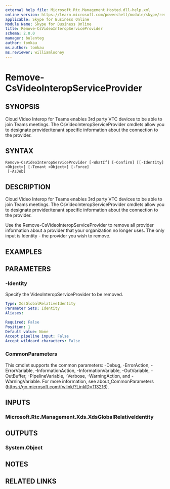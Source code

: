 ```yaml
---
external help file: Microsoft.Rtc.Management.Hosted.dll-help.xml
online version: https://learn.microsoft.com/powershell/module/skype/remove-csvideointeropserviceprovider
applicable: Skype for Business Online
Module Name: Skype for Business Online
title: Remove-CsVideoInteropServiceProvider
schema: 2.0.0
manager: bulenteg
author: tomkau
ms.author: tomkau
ms.reviewer: williamlooney
---
```


# Remove-CsVideoInteropServiceProvider

## SYNOPSIS
Cloud Video Interop for Teams enables 3rd party VTC devices to be able to join Teams meetings. The CsVideoInteropServiceProvider cmdlets allow you to designate provider/tenant specific information about the connection to the provider.

## SYNTAX

```
Remove-CsVideoInteropServiceProvider [-WhatIf] [-Confirm] [[-Identity] <Object>] [-Tenant <Object>] [-Force]
 [-AsJob]
```

## DESCRIPTION
Cloud Video Interop for Teams enables 3rd party VTC devices to be able to join Teams meetings. The CsVideoInteropServiceProvider cmdlets allow you to designate provider/tenant specific information about the connection to the provider.

Use the Remove-CsVideoInteropServiceProvider to remove all provider information about a provider that your organization no longer uses.  The only input is Identity - the provider you wish to remove.

## EXAMPLES

## PARAMETERS

### -Identity
Specify the VideoInteropServiceProvider to be removed.

```yaml
Type: XdsGlobalRelativeIdentity
Parameter Sets: Identity
Aliases:

Required: False
Position: 1
Default value: None
Accept pipeline input: False
Accept wildcard characters: False
```

### CommonParameters
This cmdlet supports the common parameters: -Debug, -ErrorAction, -ErrorVariable, -InformationAction, -InformationVariable, -OutVariable, -OutBuffer, -PipelineVariable, -Verbose, -WarningAction, and -WarningVariable.
For more information, see about_CommonParameters (https://go.microsoft.com/fwlink/?LinkID=113216).

## INPUTS

### Microsoft.Rtc.Management.Xds.XdsGlobalRelativeIdentity


## OUTPUTS

### System.Object

## NOTES

## RELATED LINKS
